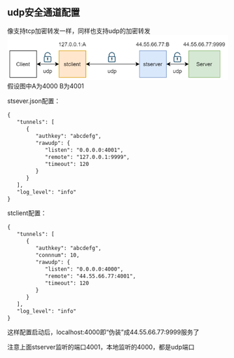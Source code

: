 ## udp安全通道配置
像支持tcp加密转发一样，同样也支持udp的加密转发
![connection_udp](connection_udp.png)<br>
假设图中A为4000 B为4001<br>

stsever.json配置：
```
{
   "tunnels": [
      {
         "authkey": "abcdefg",
         "rawudp": {
            "listen": "0.0.0.0:4001",
            "remote": "127.0.0.1:9999",
            "timeout": 120
         }
      }
   ],
   "log_level": "info"
}
```
stclient配置：
```
{
   "tunnels": [
      {
         "authkey": "abcdefg",
         "connnum": 10,
         "rawudp": {
            "listen": "0.0.0.0:4000",
            "remote": "44.55.66.77:4001",
            "timeout": 120
         }
      }
   ],
   "log_level": "info"
}
```

这样配置启动后，localhost:4000即“伪装”成44.55.66.77:9999服务了<br>

注意上面stserver监听的端口4001，本地监听的4000，都是udp端口<br>

